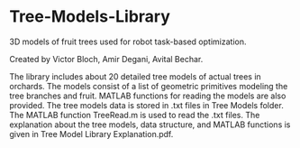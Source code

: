 # Tree-Models-Library
3D models of fruit trees used for robot task-based optimization.

Created by Victor Bloch, Amir Degani, Avital Bechar.

The library includes about 20 detailed tree models of actual trees in orchards. The models consist of a list of geometric primitives modeling the tree branches and fruit. MATLAB functions for reading the models are also provided.
The tree models data is stored in .txt files in Tree Models folder.
The MATLAB function TreeRead.m is used to read the .txt files.
The explanation about the tree models, data structure, and MATLAB functions is given in Tree Model Library Explanation.pdf.

